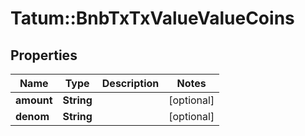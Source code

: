 # Tatum::BnbTxTxValueValueCoins

## Properties
Name | Type | Description | Notes
------------ | ------------- | ------------- | -------------
**amount** | **String** |  | [optional] 
**denom** | **String** |  | [optional] 

